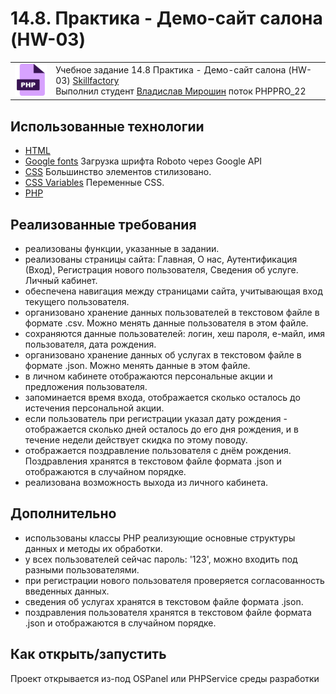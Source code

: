 # 14.8. Практика - Демо-сайт салона (HW-03)

<table>
  <tr>
    <td>
      <img src="./assets/images/php.png">
    </td>
    <td>
      Учебное задание 14.8 Практика - Демо-сайт салона (HW-03)
      <a href="https://skillfactory.ru/">Skillfactory</a><br> 
      Выполнил студент <a href="https://github.com/Vlad-Miroshin">Владислав Мирошин</a> поток PHPPRO_22 
    </td>
  </tr>
</table>

## Использованные технологии

- [HTML](https://www.w3.org/TR/2021/SPSD-html52-20210128/)
- [Google fonts](https://fonts.google.com/specimen/Roboto) Загрузка шрифта Roboto через Google API
- [CSS](https://developer.mozilla.org/ru/docs/Learn/Getting_started_with_the_web/CSS_basics) Большинство элементов стилизовано.
- [CSS Variables](https://developer.mozilla.org/ru/docs/Web/CSS/Using_CSS_custom_properties) Переменные CSS.
- [PHP](https://www.php.net/)

## Реализованные требования

- реализованы функции, указанные в задании.
- реализованы страницы сайта: Главная, О нас, Аутентификация (Вход), Регистрация нового пользователя, Сведения об услуге. Личный кабинет.
- обеспечена навигация между страницами сайта, учитывающая вход текущего пользователя.
- организовано хранение данных пользователей в текстовом файле в формате .csv. Можно менять данные пользователя в этом файле.
- сохраняются данные пользователей: логин, хеш пароля, е-майл, имя пользователя, дата рождения.
- организовано хранение данных об услугах в текстовом файле в формате .json. Можно менять данные в этом файле.
- в личном кабинете отображаются персональные акции и предложения пользователя.
- запоминается время входа, отображается сколько осталось до истечения персональной акции.
- если пользователь при регистрации указал дату рождения - отображается сколько дней осталось до его дня рождения, и в течение недели действует скидка по этому поводу.
- отображается поздравление пользователя с днём рождения. Поздравления хранятся в текстовом файле формата .json и отображаются в случайном порядке. 
- реализована возможность выхода из личного кабинета.

## Дополнительно

- использованы классы PHP реализующие основные структуры данных и методы их обработки.
- у всех пользователей сейчас пароль: '123', можно входить под разными пользователями.
- при регистрации нового пользователя проверяется согласованность введенных данных.
- сведения об услугах хранятся в текстовом файле формата .json.
- поздравления пользователя хранятся в текстовом файле формата .json и отображаются в случайном порядке.

## Как открыть/запустить

Проект открывается из-под OSPanel или PHPService среды разработки

